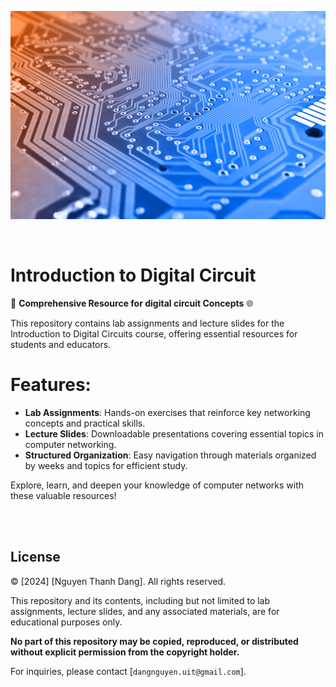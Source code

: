 
<p align='center'>
    <img src="./readme-img/subject.png">
    </img>
</p>

<br/>

# Introduction to Digital Circuit
📡 **Comprehensive Resource for digital circuit Concepts** 🌐

This repository contains lab assignments and lecture slides for the Introduction to Digital Circuits course, offering essential resources for students and educators.


# Features:
- **Lab Assignments**: Hands-on exercises that reinforce key networking concepts and practical skills.
- **Lecture Slides**: Downloadable presentations covering essential topics in computer networking.
- **Structured Organization**: Easy navigation through materials organized by weeks and topics for efficient study.

Explore, learn, and deepen your knowledge of computer networks with these valuable resources!


<br/>
<br/>

## License

© [2024] [Nguyen Thanh Dang]. All rights reserved.

This repository and its contents, including but not limited to lab assignments, lecture slides, and any associated materials, are for educational purposes only. 

**No part of this repository may be copied, reproduced, or distributed without explicit permission from the copyright holder.**

For inquiries, please contact [```dangnguyen.uit@gmail.com```].